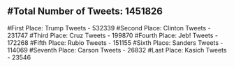#Total Number of Tweets: 1451826 
---
#First Place: Trump Tweets - 532339
#Second Place: Clinton Tweets - 231747
#Third Place: Cruz Tweets - 199870
#Fourth Place: Jeb! Tweets - 172268
#Fifth Place: Rubio Tweets - 151155
#Sixth Place: Sanders Tweets - 114069
#Seventh Place: Carson Tweets - 26832
#Last Place: Kasich Tweets - 23546
